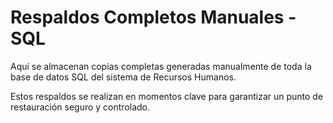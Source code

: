 # Respaldos Completos Manuales - SQL

Aquí se almacenan copias completas generadas manualmente de toda la base de datos SQL del sistema de Recursos Humanos.

Estos respaldos se realizan en momentos clave para garantizar un punto de restauración seguro y controlado.
